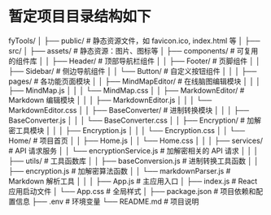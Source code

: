 # 暂定项目目录结构如下

fyTools/
│
├── public/                  # 静态资源文件，如 favicon.ico, index.html 等
│
├── src/
│   ├── assets/              # 静态资源：图片、图标等
│   ├── components/          # 可复用的组件库
│   │   ├── Header/          # 顶部导航栏组件
│   │   ├── Footer/          # 页脚组件
│   │   ├── Sidebar/         # 侧边导航组件
│   │   └── Button/          # 自定义按钮组件
│   │
│   ├── pages/               # 各功能页面模块
│   │   ├── MindMapEditor/   # 在线脑图编辑模块
│   │   │   ├── MindMap.js
│   │   │   └── MindMap.css
│   │   ├── MarkdownEditor/  # Markdown 编辑模块
│   │   │   ├── MarkdownEditor.js
│   │   │   └── MarkdownEditor.css
│   │   ├── BaseConverter/   # 进制转换模块
│   │   │   ├── BaseConverter.js
│   │   │   └── BaseConverter.css
│   │   ├── Encryption/      # 加解密工具模块
│   │   │   ├── Encryption.js
│   │   │   └── Encryption.css
│   │   └── Home/            # 项目首页
│   │       ├── Home.js
│   │       └── Home.css
│   │
│   ├── services/            # API 请求服务
│   │   └── encryptionService.js # 加解密相关的 API 请求
│   │
│   ├── utils/               # 工具函数库
│   │   ├── baseConversion.js   # 进制转换工具函数
│   │   ├── encryption.js       # 加解密算法函数
│   │   └── markdownParser.js   # Markdown 解析工具
│   │
│   ├── App.js               # 主应用入口
│   ├── index.js             # React 应用启动文件
│   └── App.css              # 全局样式
│
├── package.json             # 项目依赖和配置信息
├── .env                     # 环境变量
└── README.md                # 项目说明
